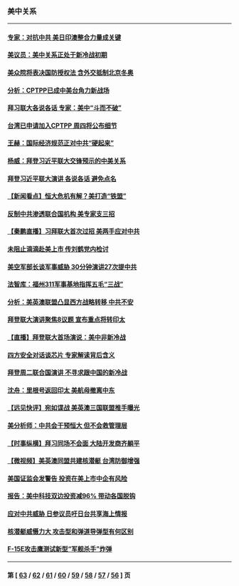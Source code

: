 ### 美中关系
---
#### [专家：对抗中共 美日印澳整合力量成关键](../../pages/nf1412576/n13254900.md) 
#### [美议员：美中关系正处于新冷战初期](../../pages/nf1412576/n13254455.md) 
#### [美众院将表决国防授权法 含外交抵制北京冬奥](../../pages/nf1412576/n13253773.md) 
#### [分析：CPTPP已成中美台角力新战场](../../pages/nf1412576/n13253746.md) 
#### [拜习联大各说各话 专家：美中“斗而不破”](../../pages/nf1412576/n13253191.md) 
#### [台湾已申请加入CPTPP 周四将公布细节](../../pages/nf1412576/n13253199.md) 
#### [王赫：国际经济规范正对中共“硬起来”](../../pages/nf1412576/n13251551.md) 
#### [杨威：拜登习近平联大交锋预示的中美关系](../../pages/nf1412576/n13251471.md) 
#### [拜登习近平联大演讲 各说各话 避免点名](../../pages/nf1412576/n13251712.md) 
#### [【新闻看点】恒大危机有解？美打造“铁盟”](../../pages/nf1412576/n13250670.md) 
#### [反制中共渗透联合国机构 美专家支三招](../../pages/nf1412576/n13250690.md) 
#### [【秦鹏直播】习拜联大首次过招 美两手应对中共](../../pages/nf1412576/n13250781.md) 
#### [未阻止滴滴赴美上市 传刘鹤党内检讨](../../pages/nf1412576/n13250583.md) 
#### [美空军部长谈军事威胁 30分钟演讲27次提中共](../../pages/nf1412576/n13250277.md) 
#### [法智库：福州311军事基地指挥五毛“三战”](../../pages/nf1412576/n13250522.md) 
#### [分析：美英澳联盟凸显西方战略转移 中共不安](../../pages/nf1412576/n13250497.md) 
#### [拜登联大演讲聚焦8议题 宣布重点将转印太](../../pages/nf1412576/n13250456.md) 
#### [【直播】拜登联大首场演说：美中非新冷战](../../pages/nf1412576/n13250167.md) 
#### [四方安全对话谈芯片 专家解读背后含义](../../pages/nf1412576/n13249222.md) 
#### [拜登周二联合国演讲 不寻求跟中国的新冷战](../../pages/nf1412576/n13249155.md) 
#### [沈舟：里根号返回印太 美航母撤离中东](../../pages/nf1412576/n13248204.md) 
#### [【远见快评】宛如谍战 美英澳三国联盟推手曝光](../../pages/nf1412576/n13248411.md) 
#### [美分析师：中共会干预恒大 但不会救管理层](../../pages/nf1412576/n13248382.md) 
#### [【时事纵横】拜习同场不会面 大陆开发商齐躺平](../../pages/nf1412576/n13248384.md) 
#### [【微视频】美英澳同盟共建核潜艇 台湾防御增强](../../pages/nf1412576/n13247593.md) 
#### [美国证监会发警告 投资在美上市中企有风险](../../pages/nf1412576/n13248235.md) 
#### [报告：美中科技双边投资减96% 带动各国脱钩](../../pages/nf1412576/n13247163.md) 
#### [应对中共威胁 日参议员吁日台共享海上情报](../../pages/nf1412576/n13246909.md) 
#### [核潜艇威慑力大 攻击型和弹道导弹型有何区别](../../pages/nf1412576/n13243925.md) 
#### [F-15E攻击鹰测试新型“军舰杀手”炸弹](../../pages/nf1412576/n13237511.md) 

---
#### 第 [ [63](./63.md) / [62](./62.md) / [61](./61.md) / [60](./60.md) / [59](./59.md) / [58](./58.md) / [57](./57.md) / [56](./56.md) ] 页
